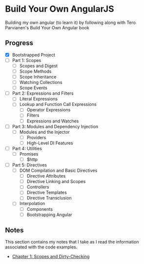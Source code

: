 # Build Your Own AngularJS

Building my own angular (to learn it) by following along with Tero Parvianen's Build Your Own Angular book

## Progress

 - [x] Bootstrapped Project
 - [ ] Part 1: Scopes
	- [ ] Scopes and Digest
	- [ ] Scope Methods
	- [ ] Scope Inheritance
	- [ ] Watching Collections
	- [ ] Scope Events
 - [ ] Part 2: Expressions and Filters
	- [ ] Literal Expressions
	- [ ] Lookup and Function Call Expressions
        - [ ] Operator Expressions
        - [ ] Filters
        - [ ] Expressions and Watches
 - [ ] Part 3: Modules and Dependency Injection
	- [ ] Modules and the Injector
        - [ ] Providers
        - [ ] High-Level DI Features
 - [ ] Part 4: Utilities
	- [ ] Promises
        - [ ] $http
 - [ ] Part 5: Directives
 	- [ ] DOM Compilation and Basic Directives
        - [ ] Directive Attributes
        - [ ] Directive Linking and Scopes
        - [ ] Controllers
        - [ ] Directive Templates
        - [ ] Directive Transclusion
	- [ ] Interpolation
        - [ ] Components
        - [ ] Bootstrapping Angular

## Notes

This section contains my notes that I take as I read the information associated with the code examples.

 - [Chapter 1: Scopes and Dirty-Checking](notes/chapter-one.md)
